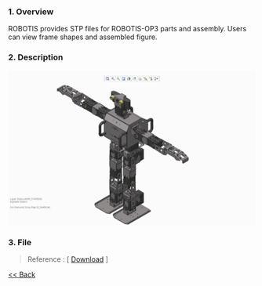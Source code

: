 ### 1. Overview
ROBOTIS provides STP files for ROBOTIS-OP3 parts and assembly. Users can view frame shapes and assembled figure.  



### 2. Description
<img src="https://github.com/ROBOTIS-GIT/ROBOTIS-Documents/blob/master/wiki-images/ROBOTIS-OP3/op3_assemble_data.png?raw=true" height="30%"/>


### 3. File
 > Reference : [ [Download](https://github.com/ROBOTIS-GIT/ROBOTIS-OP-Series-Data/blob/master/ROBOTIS-OP3/Hardware/Mechanics/Part) ]


[&lt;&lt; Back](OP3-User's-Guide.md)
